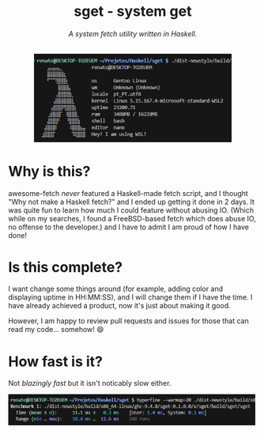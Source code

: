 <div style='text-align: center;'>
    <h1>sget - system get</h1>
    <h6>A system fetch utility written in Haskell.</h6>
    <img src=".github/assets/screenshot.png" width="400px">
</div>

# Why is this?
awesome-fetch *never* featured a Haskell-made fetch script, and I
thought "Why not make a Haskell fetch?" and I ended up getting it
done in 2 days. It was quite fun to learn how much I could feature
without abusing IO. (Which while on my searches, I found a
FreeBSD-based fetch which does abuse IO, no offense to the
developer.) and I have to admit I am proud of how I have done!

# Is this complete?
I want change some things around (for example, adding color and
displaying uptime in HH:MM:SS), and I will change them if I have the
time. I have already achieved a product, now it's just about making
it good.

However, I am happy to review pull requests and issues for those that
can read my code... somehow! 😄

# How fast is it?
Not *blazingly fast* but it isn't noticably slow either.

<img src="assets/hyperfine.png" width="500px">